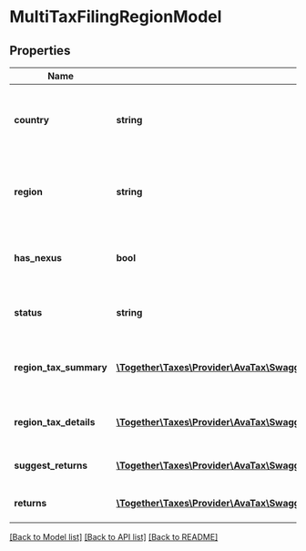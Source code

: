 # MultiTaxFilingRegionModel

## Properties
Name | Type | Description | Notes
------------ | ------------- | ------------- | -------------
**country** | **string** | The two-character ISO-3166 code for the country. | [optional] 
**region** | **string** | The two or three character region code for the region. | [optional] 
**has_nexus** | **bool** | Whether or not you have nexus in this region. | [optional] 
**status** | **string** | The current status of the filing region. | [optional] 
**region_tax_summary** | [**\Together\Taxes\Provider\AvaTax\Swagger\Model\FilingsTaxSummaryModel**](FilingsTaxSummaryModel.md) | A summary of all taxes compbined for this period | [optional] 
**region_tax_details** | [**\Together\Taxes\Provider\AvaTax\Swagger\Model\FilingsTaxDetailsModel[]**](FilingsTaxDetailsModel.md) | A detailed breakdown of the taxes in this filing | [optional] 
**suggest_returns** | [**\Together\Taxes\Provider\AvaTax\Swagger\Model\FilingsCheckupSuggestedFormModel[]**](FilingsCheckupSuggestedFormModel.md) | A list of tax returns in this region. | [optional] 
**returns** | [**\Together\Taxes\Provider\AvaTax\Swagger\Model\MultiTaxFilingReturnModel[]**](MultiTaxFilingReturnModel.md) | A list of tax returns in this region. | [optional] 

[[Back to Model list]](../README.md#documentation-for-models) [[Back to API list]](../README.md#documentation-for-api-endpoints) [[Back to README]](../README.md)


